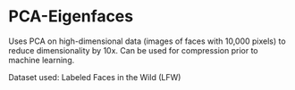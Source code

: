 # PCA-Eigenfaces

Uses PCA on high-dimensional data (images of faces with 10,000 pixels) to reduce dimensionality by 10x. Can be used for compression prior to machine learning.

Dataset used: Labeled Faces in the Wild (LFW)
